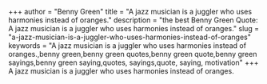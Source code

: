 +++
author = "Benny Green"
title = "A jazz musician is a juggler who uses harmonies instead of oranges."
description = "the best Benny Green Quote: A jazz musician is a juggler who uses harmonies instead of oranges."
slug = "a-jazz-musician-is-a-juggler-who-uses-harmonies-instead-of-oranges"
keywords = "A jazz musician is a juggler who uses harmonies instead of oranges.,benny green,benny green quotes,benny green quote,benny green sayings,benny green saying,quotes, sayings,quote, saying, motivation"
+++
A jazz musician is a juggler who uses harmonies instead of oranges.
